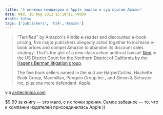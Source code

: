 ```yaml
---
title: '5 книжных мейджоров и Apple подали в суд против Amazon'
date: Wed, 10 Aug 2011 15:19:11 +0000
draft: false
tags: ['publishers', 'USA','Amazon']
---
```


> "Terrified" by Amazon's Kindle e-reader and discounted e-book pricing, five major publishers allegedly acted together to increase e-book prices and compel Amazon to abandon its discount sales strategy. That's the gist of a new class action antitrust lawsuit [filed](http://www.hbsslaw.com/file.php?id=761&key=ecdb5cfd51c029dd03eab73f6ccdd096) in the US District Court for the Northern District of California by the [Hagens Berman litigation group](http://www.hbsslaw.com/cases-and-investigations/ebooks).
> 
> The five book sellers named in the suit are HarperCollins, Hachette Book Group, Macmillan, Penguin Group Inc., and Simon & Schuster Inc, plus one more defendant: Apple.

via [arstechnica.com](http://arstechnica.com/tech-policy/news/2011/08/class-action-suit-targets-apple-and-five-publishers-for-price-fixing.ars)

$9.99 за книгу — это мало, с их точки зрения. Самое забавное — то, что к компании издателей присоединилась Apple ))